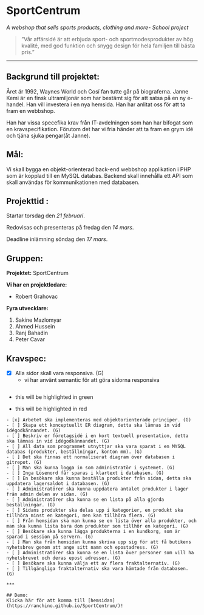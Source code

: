 # SportCentrum

_A webshop that sells sports products, clothing and more- School project_

> ”Vår affärsidé är att erbjuda sport- och sportmodesprodukter av hög kvalité, med god funktion och snygg design för hela familjen till bästa pris.”


***

## Backgrund till projektet:
Året är 1992, Waynes World och Cosí fan tutte går på biograferna. Janne Kemi är en finsk ultramiljonär som har bestämt sig för att satsa på en ny e-handel. Han vill investera i en nya hemsida. Han har anlitat oss för att ta fram en webbshop. 

Han har vissa specefika krav från IT-avdelningen som han har bifogat som en kravspecifikation. Förutom det har vi fria händer att ta fram en grym idé och tjäna sjuka pengar(åt Janne). 


## Mål:  

Vi skall bygga en objekt-orienterad back-end webbshop applikation i PHP som är kopplad till en MySQL databas. Backend skall innehålla ett API som skall användas för kommunikationen med databasen.

## Projekttid :

Startar torsdag den _21 februari_.

Redovisas och presenteras på fredag den _14 mars_.

Deadline inlämning söndag den _17 mars_.

## Gruppen:

__Projektet:__
SportCentrum

__Vi har en projektledare:__ 
- Robert Grahovac

__Fyra utvecklare:__ 
1. Sakine Mazlomyar 
2. Ahmed Hussein 
3. Ranj Bahadin 
4. Peter Cavar 

## Kravspec:
- [x] Alla sidor skall vara responsiva. (G)
  + vi har använt semantic för att göra sidorna responsiva
  ```diff
+ this will be highlighted in green
- this will be highlighted in red
```
- [x] Arbetet ska implementeras med objektorienterade principer. (G)
- [ ] Skapa ett konceptuellt ER diagram, detta ska lämnas in vid idégodkännandet. (G)
- [ ] Beskriv er företagsidé i en kort textuell presentation, detta ska lämnas in vid idégodkännandet. (G)
- [ ] All data som programmet utnyttjar ska vara sparat i en MYSQL databas (produkter, beställningar, konton mm). (G)
- [ ] Det ska finnas ett normaliserat diagram över databasen i gitrepot. (G)
- [ ] Man ska kunna logga in som administratör i systemet. (G)
- [ ] Inga Lösenord får sparas i klartext i databasen. (G)
- [ ] En besökare ska kunna beställa produkter från sidan, detta ska uppdatera lagersaldot i databasen. (G)
- [ ] Administratörer ska kunna uppdatera antalet produkter i lager från admin delen av sidan. (G)
- [ ] Administratörer ska kunna se en lista på alla gjorda beställningar. (G)
- [ ] Sidans produkter ska delas upp i kategorier, en produkt ska tillhöra minst en kategori, men kan tillhöra flera. (G)
- [ ] Från hemsidan ska man kunna se en lista över alla produkter, och man ska kunna lista bara dom produkter som tillhör en kategori. (G)
- [ ] Besökare ska kunna lägga produkterna i en kundkorg, som är sparad i session på servern. (G)
- [ ] Man ska från hemsidan kunna skriva upp sig för att få butikens nyhetsbrev genom att ange sitt namn och epostadress. (G)
- [ ] Administratörer ska kunna se en lista över personer som vill ha nyhetsbrevet och deras epost adresser. (G)
- [ ] Besökare ska kunna välja ett av flera fraktalternativ. (G)
- [ ] Tillgängliga fraktalternativ ska vara hämtade från databasen. (G)

***

## Demo:
Klicka här för att komma till [hemsidan](https://ranchino.github.io/SportCentrum/)!
